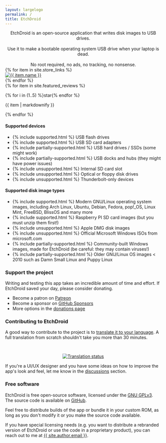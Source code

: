 ```yaml
---
layout: largelogo
permalink: /
title: EtchDroid
---
```


<div style="text-align: center;">
EtchDroid is an open-source application that writes disk images to USB drives.
<br><br>
Use it to make a bootable operating system USB drive when your laptop is dead.
<br><br>
No root required, no ads, no tracking, no nonsense.
</div>

<section class="store-links">
{% for item in site.store_links %}
    <div class="store-link">
        <a href="{{ item.link }}" target="_blank" rel="noopener">
            <img src="{{ item.button }}" alt="{{ item.name }}">
        </a>
    </div>
{% endfor %}
</section>

<section class="featured-reviews">
{% for item in site.featured_reviews %}
    <div class="featured-review card">
        <p>
            {% for i in (1..5) %}<span class="material-symbols-outlined partially-supported-yellow">star</span>{% endfor %}
        </p>
        <p>{{ item | markdownify }}</p>
    </div>
{% endfor %}
</section>

#### Supported devices

- {% include supported.html %} USB flash drives
- {% include supported.html %} USB SD card adapters
- {% include partially-supported.html %} USB hard drives / SSDs (some might work)
- {% include partially-supported.html %} USB docks and hubs (they might have power issues)
- {% include unsupported.html %} Internal SD card slot
- {% include unsupported.html %} Optical or floppy disk drives
- {% include unsupported.html %} Thunderbolt-only devices

#### Supported disk image types

- {% include supported.html %} Modern GNU/Linux operating system images, including Arch Linux, Ubuntu, Debian, Fedora, pop!\_OS,
  Linux Mint, FreeBSD, BlissOS and many more
- {% include supported.html %} Raspberry PI SD card images (but you must unzip them first!)
- {% include unsupported.html %} Apple DMG disk images
- {% include unsupported.html %} Official Microsoft Windows ISOs from microsoft.com
- {% include partially-supported.html %} Community-built Windows images, made for EtchDroid (be careful: they may contain viruses!)
- {% include partially-supported.html %} Older GNU/Linux OS images < 2010 such as Damn Small Linux and Puppy Linux

### Support the project

Writing and testing this app takes an incredible amount of time and effort. If
EtchDroid saved your day, please consider donating.

- Become a patron on <a href="https://www.patreon.com/depau" target="_blank" rel="noopener">Patreon</a>
- Become a sponsor on <a href="https://github.com/sponsors/depau" target="_blank" rel="noopener">GitHub Sponsors</a>
- More options in the <a href="{{ site.baseurl }}/donate/">donations page</a>

### Contributing to EtchDroid

A good way to contribute to the project is to
<a href="https://hosted.weblate.org/engage/etchdroid/" target="_blank" rel="noopener">translate it to your language</a>.
A full translation from scratch shouldn't take you more than 30 minutes.

<div style="text-align: center; padding-top: 30px;">
<a href="https://hosted.weblate.org/engage/etchdroid/" target="_blank" rel="noopener">
<img src="https://hosted.weblate.org/widget/etchdroid/horizontal-auto.svg" alt="Translation status" />
</a>
</div>

If you're a UI/UX designer and you have some ideas on how to improve the app's
look and feel, let me know in the
<a href="{{ site.github }}/discussions" target="_blank" rel="noopener">discussions</a>
section.

### Free software

EtchDroid is free open-source software, licensed under the
<a href="https://www.gnu.org/licenses/gpl-3.0.en.html" target="_blank" rel="noopener">GNU GPLv3</a>. The source code is available on
<a href="{{ site.github }}" target="_blank" rel="noopener">GitHub</a>.

Feel free to distribute builds of the app or bundle it in your custom ROM, as
long as you don't modify it or you make the source code available.

If you have special licensing needs (e.g. you want to distribute a rebranded
version of EtchDroid or use the code in a proprietary product), you can reach
out to me at
<a href="mailto:{{ site.author.email }}">{{ site.author.email }}</a>.
